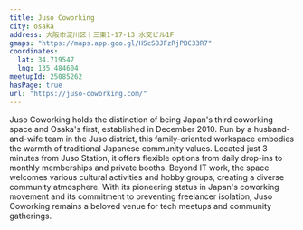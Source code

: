 ```yaml
---
title: Juso Coworking
city: osaka
address: 大阪市淀川区十三東1-17-13 水交ビル1F
gmaps: "https://maps.app.goo.gl/HScS8JFzRjPBC33R7"
coordinates:
  lat: 34.719547
  lng: 135.484604
meetupId: 25085262
hasPage: true
url: "https://juso-coworking.com/"
---
```


Juso Coworking holds the distinction of being Japan's third coworking space and Osaka's first, established in December 2010. Run by a husband-and-wife team in the Juso district, this family-oriented workspace embodies the warmth of traditional Japanese community values. Located just 3 minutes from Juso Station, it offers flexible options from daily drop-ins to monthly memberships and private booths. Beyond IT work, the space welcomes various cultural activities and hobby groups, creating a diverse community atmosphere. With its pioneering status in Japan's coworking movement and its commitment to preventing freelancer isolation, Juso Coworking remains a beloved venue for tech meetups and community gatherings.
